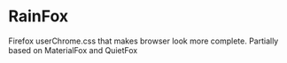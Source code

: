 # RainFox
Firefox userChrome.css that makes browser look more complete. Partially based on MaterialFox and QuietFox 

